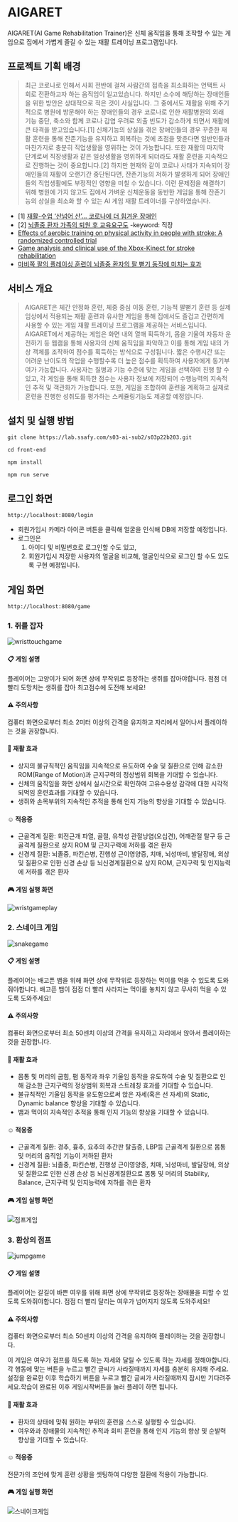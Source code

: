# AIGARET

AIGARET(AI Game Rehabilitation Trainer)은 신체 움직임을 통해 조작할 수 있는 게임으로 집에서 가볍게 즐길 수 있는 재활 트레이닝 프로그램입니다.

## 프로젝트 기획 배경

> 최근 코로나로 인해서 사회 전반에 걸쳐 사람간의 접촉을 최소화하는 언택트 사회로 전환하고자 하는 움직임이 일고있습니다. 하지만 소수에 해당하는 장애인들을 위한 방안은 상대적으로 적은 것이 사실입니다. 그 중에서도 재활을 위해 주기적으로 병원에 방문해야 하는 장애인들의 경우 코로나로 인한 재활병원의 외래 기능 중단, 축소와 함께 코로나 감염 우려로 외출 빈도가 감소하게 되면서 재활에 큰 타격을 받고있습니다.[1] 신체기능의 상실을 겪은 장애인들의 경우 꾸준한 재활 훈련을 통해 잔존기능을 유지하고 회복하는 것에 초점을 맞춘다면 일반인들과 마찬가지로 충분히 직업생활을 영위하는 것이 가능합니다. 또한 재활의 마지막 단계로써 직장생활과 같은 일상생활을 영위하게 되더라도 재활 훈련을 지속적으로 진행하는 것이 중요합니다.[2] 하지만 현재와 같이 코로나 사태가 지속되어 장애인들의 재활이 오랜기간 중단된다면, 잔존기능의 저하가 발생하게 되어 장애인들의 직업생활에도 부정적인 영향을 미칠 수 있습니다. 이런 문제점을 해결하기 위해 병원에 가지 않고도 집에서 가벼운 신체운동을 동반한 게임을 통해 잔존기능의 상실을 최소화 할 수 있는 AI 게임 재활 트레이너를 구상하였습니다.

- [1] [재활-수업 ‘산넘어 산’… 코로나에 더 힘겨운 장애인](https://www.donga.com/news/Society/article/all/20200420/100721064/1)
- [2] [뇌졸중 환자 가족의 퇴원 후 교육요구도](https://ir.ymlib.yonsei.ac.kr/bitstream/22282913/122642/1/T008833.pdf) -keyword: 직장
- [Effects of aerobic training on physical activity in people with stroke: A randomized controlled trial](https://pubmed.ncbi.nlm.nih.gov/32250336/)
- [Game analysis and clinical use of the Xbox-Kinect for stroke rehabilitation](https://pubmed.ncbi.nlm.nih.gov/29994922/)
- [마비쪽 팔의 플레이싱 훈련이 뇌졸중 환자의 팔 뻗기 동작에 미치는 효과](http://jksnt.org/submission/proof/PDFMerger/savepdfs/111405_journal_1_201905191336.pdf)



## 서비스 개요

> AIGARET은 체간 안정화 훈련, 체중 중심 이동 훈련, 기능적 팔뻗기 훈련 등 실제 임상에서 적용되는 재활 훈련과 유사한 게임을 통해 집에서도 즐겁고 간편하게 사용할 수 있는 게임 재활 트레이닝 프로그램을 제공하는 서비스입니다. AIGARET에서 제공하는 게임은 화면 내의 열매 획득하기, 몸을 기울여 자동차 운전하기 등 웹캠을 통해 사용자의 신체 움직임을 파악하고 이를 통해 게임 내의 가상 객체를 조작하여 점수를 획득하는 방식으로 구성됩니다. 짧은 수행시간 또는 어려운 난이도의 작업을 수행할수록 더 높은 점수를 획득하여 사용자에게 동기부여가 가능합니다. 사용자는 질병과 기능 수준에 맞는 게임을 선택하여 진행 할 수 있고, 각 게임을 통해 획득한 점수는 사용자 정보에 저장되어 수행능력의 지속적인 추적 및 객관화가 가능합니다. 또한, 게임을 조합하여 훈련을 계획하고 실제로 훈련을 진행한 성취도를 평가하는 스케쥴링기능도 제공할 예정입니다.



## 설치 및 실행 방법

```
git clone https://lab.ssafy.com/s03-ai-sub2/s03p22b203.git
```

```
cd front-end
```

```
npm install
```

```
npm run serve
```



## 로그인 화면

```
http://localhost:8080/login
```

- 회원가입시 카메라 아이콘 버튼을 클릭해 얼굴을 인식해 DB에 저장할 예정입니다.
- 로그인은 
  1. 아이디 및 비밀번호로 로그인할 수도 있고,
  2. 회원가입시 저장한 사용자의 얼굴을 비교해, 얼굴인식으로 로그인 할 수도 있도록 구현 예정입니다.



## 게임 화면

```
http://localhost:8080/game
```

  ### 1. 쥐를 잡자

  ![wristtouchgame](/uploads/0acdd154ef30cc0919fe9743ece7307a/wristtouchgame.png)
  
  #### :clipboard: 게임 설명
  플레이어는 고양이가 되어 화면 상에 무작위로 등장하는 생쥐를 잡아야합니다. 점점 더 빨리 도망치는 생쥐를 잡아 최고점수에 도전해 보세요!
  
  #### :warning: 주의사항
  컴퓨터 화면으로부터 최소 2미터 이상의 간격을 유지하고 자리에서 일어나서 플레이하는 것을 권장합니다.
  
  #### :hospital: 재활 효과
  - 상지의 불규칙적인 움직임을 지속적으로 유도하여 수술 및 질환으로 인해 감소한 ROM(Range of Motion)과 근지구력의 정상범위 회복을 기대할 수 있습니다.
  - 신체의 움직임을 화면 상에서 실시간으로 확인하여 고유수용성 감각에 대한 시각적 되먹임 훈련효과를 기대할 수 있습니다.
  - 생쥐와 손목부위의 지속적인 추적을 통해 인지 기능의 향상을 기대할 수 있습니다.
  
  #### :relaxed: 적응증
 - 근골격계 질환: 회전근개 파열, 골절, 유착성 관절낭염(오십견), 어깨관절 탈구 등 근골격계 질환으로 상지 ROM 및 근지구력에 저하를 겪은 환자
 - 신경계 질환: 뇌졸중, 파킨슨병, 진행성 근이영양증, 치매, 뇌성마비, 발달장애, 외상 및 질환으로 인한 신경 손상 등 뇌신경계질환으로 상지 ROM, 근지구력 및 인지능력에 저하를 겪은 환자

#### :video_game: 게임 실행 화면
![wristgameplay](/uploads/892c45c4eca348726f878d55b383fcdc/wristgameplay.png)
  
  
  ### 2. 스네이크 게임

![snakegame](/uploads/3eada5cd2e752783e9bf3d07ca07a65a/snakegame.png)
  
  #### :clipboard: 게임 설명
 플레이어는  배고픈 뱀을 위해 화면 상에 무작위로 등장하는 먹이를 먹을 수 있도록 도와줘야합니다. 배고픈 뱀이 점점 더 빨리 사라지는 먹이를 놓치지 않고 무사히 먹을 수 있도록 도와주세요!
  
  #### :warning: 주의사항
 컴퓨터 화면으로부터 최소 50센치 이상의 간격을 유지하고 자리에서 앉아서 플레이하는 것을 권장합니다.
  
  #### :hospital: 재활 효과
 - 몸통 및 머리의 굽힘, 폄 동작과 좌우 기울임 동작을 유도하여 수술 및 질환으로 인해 감소한 근지구력의 정상범위 회복과 스트레칭 효과를 기대할 수 있습니다.
  - 불규칙적인 기울임 동작을 유도함으로써 앉은 자세(혹은 선 자세)의 Static, Dynamic balance 향상을 기대할 수 있습니다.
 - 뱀과 먹이의 지속적인 추적을 통해 인지 기능의 향상을 기대할 수 있습니다.

  
  #### :relaxed: 적응증
 - 근골격계 질환: 경추, 흉추, 요추의 추간판 탈출증, LBP등 근골격계 질환으로 몸통 및 머리의 움직임 기능이 저하된 환자
 - 신경계 질환: 뇌졸중, 파킨슨병, 진행성 근이영양증, 치매, 뇌성마비, 발달장애, 외상 및 질환으로 인한 신경 손상 등 뇌신경계질환으로 몸통 및 머리의 Stability, Balance, 근지구력 및 인지능력에 저하를 겪은 환자

#### :video_game: 게임 실행 화면
![점프게임](/uploads/fb5b043e6303c552624149ace229d247/점프게임.png)

  ### 3. 환상의 점프

![jumpgame](/uploads/b50ce89fe21c69b6ae1ad576546c96ab/jumpgame.png)
  
  #### :clipboard: 게임 설명
 플레이어는  갈길이 바쁜 여우를 위해 화면 상에 무작위로 등장하는 장애물을 피할 수 있도록 도와줘야합니다. 점점 더 빨리 달리는 여우가 넘어지지 않도록 도와주세요!
  #### :warning: 주의사항
 컴퓨터 화면으로부터 최소 50센치 이상의 간격을 유지하여 플레이하는 것을 권장합니다.

 이 게임은 여우가 점프를 하도록 하는 자세와 달릴 수 있도록 하는 자세를 정해야합니다. 각 행동에 맞는 버튼을 누르고 빨간 글씨가 사라질때까지 자세를 충분히 유지해 주세요. 설정을 완료한 이후 학습하기 버튼을 누르고 빨간 글씨가 사라질때까지 잠시만 기다려주세요.학습이 완료된 이후 게임시작버튼을 눌러 플레이 하면 됩니다.

  
  #### :hospital: 재활 효과
 - 환자의 상태에 맞춰 원하는 부위의 훈련을 스스로 실행할 수 있습니다.
 - 여우와과 장애물의 지속적인 추적과 회피 훈련을 통해 인지 기능의 향상 및 순발력 향상을 기대할 수 있습니다.


  
  #### :relaxed: 적응증
 전문가의 조언에 맞게 훈련 상황을 셋팅하여 다양한 질환에 적용이 가능합니다.

#### :video_game: 게임 실행 화면
![스네이크게임](/uploads/d0af576edc0ea6260827d38e8db05a6c/스네이크게임.png)

